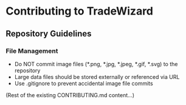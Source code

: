 # Contributing to TradeWizard

## Repository Guidelines

### File Management

- Do NOT commit image files (*.png, *.jpg, *.jpeg, *.gif, *.svg) to the repository
- Large data files should be stored externally or referenced via URL
- Use .gitignore to prevent accidental image file commits

(Rest of the existing CONTRIBUTING.md content...)
